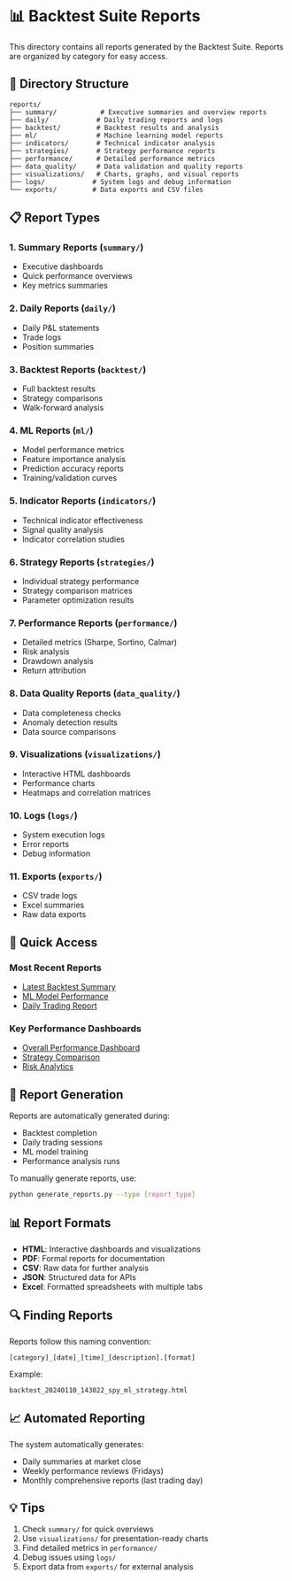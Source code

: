 # 📊 Backtest Suite Reports

This directory contains all reports generated by the Backtest Suite. Reports are organized by category for easy access.

## 📁 Directory Structure

```
reports/
├── summary/           # Executive summaries and overview reports
├── daily/            # Daily trading reports and logs
├── backtest/         # Backtest results and analysis
├── ml/               # Machine learning model reports
├── indicators/       # Technical indicator analysis
├── strategies/       # Strategy performance reports
├── performance/      # Detailed performance metrics
├── data_quality/     # Data validation and quality reports
├── visualizations/   # Charts, graphs, and visual reports
├── logs/            # System logs and debug information
└── exports/         # Data exports and CSV files
```

## 📋 Report Types

### 1. Summary Reports (`summary/`)
- Executive dashboards
- Quick performance overviews
- Key metrics summaries

### 2. Daily Reports (`daily/`)
- Daily P&L statements
- Trade logs
- Position summaries

### 3. Backtest Reports (`backtest/`)
- Full backtest results
- Strategy comparisons
- Walk-forward analysis

### 4. ML Reports (`ml/`)
- Model performance metrics
- Feature importance analysis
- Prediction accuracy reports
- Training/validation curves

### 5. Indicator Reports (`indicators/`)
- Technical indicator effectiveness
- Signal quality analysis
- Indicator correlation studies

### 6. Strategy Reports (`strategies/`)
- Individual strategy performance
- Strategy comparison matrices
- Parameter optimization results

### 7. Performance Reports (`performance/`)
- Detailed metrics (Sharpe, Sortino, Calmar)
- Risk analysis
- Drawdown analysis
- Return attribution

### 8. Data Quality Reports (`data_quality/`)
- Data completeness checks
- Anomaly detection results
- Data source comparisons

### 9. Visualizations (`visualizations/`)
- Interactive HTML dashboards
- Performance charts
- Heatmaps and correlation matrices

### 10. Logs (`logs/`)
- System execution logs
- Error reports
- Debug information

### 11. Exports (`exports/`)
- CSV trade logs
- Excel summaries
- Raw data exports

## 🚀 Quick Access

### Most Recent Reports
- [Latest Backtest Summary](summary/latest_summary.html)
- [ML Model Performance](ml/latest_ml_report.html)
- [Daily Trading Report](daily/latest_daily.html)

### Key Performance Dashboards
- [Overall Performance Dashboard](visualizations/performance_dashboard.html)
- [Strategy Comparison](strategies/strategy_comparison.html)
- [Risk Analytics](performance/risk_analysis.html)

## 📝 Report Generation

Reports are automatically generated during:
- Backtest completion
- Daily trading sessions
- ML model training
- Performance analysis runs

To manually generate reports, use:
```bash
python generate_reports.py --type [report_type]
```

## 📊 Report Formats

- **HTML**: Interactive dashboards and visualizations
- **PDF**: Formal reports for documentation
- **CSV**: Raw data for further analysis
- **JSON**: Structured data for APIs
- **Excel**: Formatted spreadsheets with multiple tabs

## 🔍 Finding Reports

Reports follow this naming convention:
```
[category]_[date]_[time]_[description].[format]
```

Example:
```
backtest_20240110_143022_spy_ml_strategy.html
```

## 📈 Automated Reporting

The system automatically generates:
- Daily summaries at market close
- Weekly performance reviews (Fridays)
- Monthly comprehensive reports (last trading day)

## 💡 Tips

1. Check `summary/` for quick overviews
2. Use `visualizations/` for presentation-ready charts
3. Find detailed metrics in `performance/`
4. Debug issues using `logs/`
5. Export data from `exports/` for external analysis